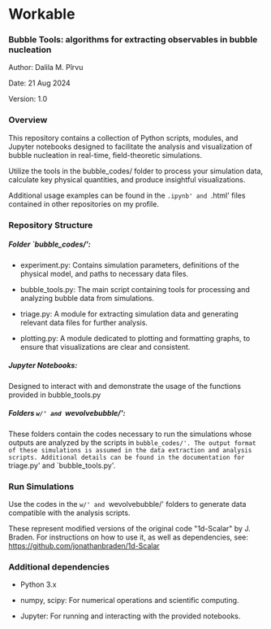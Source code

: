 # Workable

### Bubble Tools:  algorithms for extracting observables in bubble nucleation

Author: Dalila M. Pîrvu

Date: 21 Aug 2024

Version: 1.0

### Overview

This repository contains a collection of Python scripts, modules, and Jupyter notebooks designed to facilitate the analysis and visualization of bubble nucleation in real-time, field-theoretic simulations.

Utilize the tools in the bubble_codes/ folder to process your simulation data, calculate key physical quantities, and produce insightful visualizations.

Additional usage examples can be found in the `.ipynb' and `.html' files contained in other repositories on my profile.

### Repository Structure

##### Folder `bubble_codes/':

  - experiment.py: Contains simulation parameters, definitions of the physical model, and paths to necessary data files.
  
  - bubble_tools.py: The main script containing tools for processing and analyzing bubble data from simulations.
  
  - triage.py: A module for extracting simulation data and generating relevant data files for further analysis.
  
  - plotting.py: A module dedicated to plotting and formatting graphs, to ensure that visualizations are clear and consistent.

##### Jupyter Notebooks:

Designed to interact with and demonstrate the usage of the functions provided in bubble_tools.py

##### Folders `w/' and `wevolvebubble/':

These folders contain the codes necessary to run the simulations whose outputs are analyzed by the scripts in `bubble_codes/'. The output format of these simulations is assumed in the data extraction and analysis scripts. Additional details can be found in the documentation for `triage.py' and `bubble_tools.py'.

### Run Simulations

Use the codes in the `w/' and `wevolvebubble/' folders to generate data compatible with the analysis scripts.

These represent modified versions of the original code "1d-Scalar" by J. Braden. For instructions on how to use it, as well as dependencies, see: https://github.com/jonathanbraden/1d-Scalar


### Additional dependencies

  - Python 3.x
  
  - numpy, scipy: For numerical operations and scientific computing.
  
  - Jupyter: For running and interacting with the provided notebooks.
